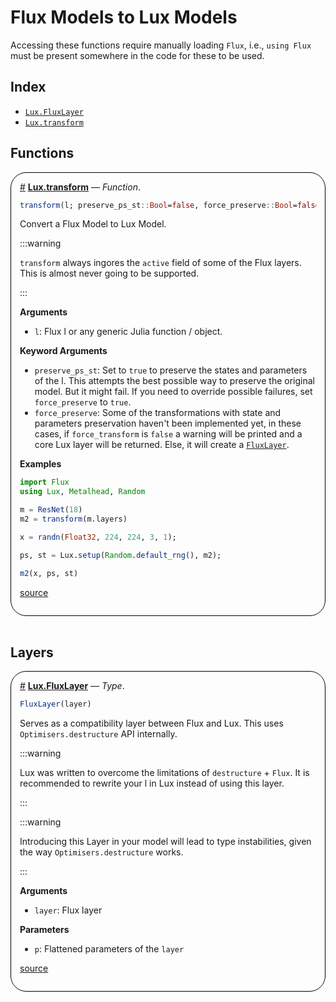
<a id='Flux-Models-to-Lux-Models'></a>

# Flux Models to Lux Models




Accessing these functions require manually loading `Flux`, i.e., `using Flux` must be present somewhere in the code for these to be used.


<a id='Index'></a>

## Index

- [`Lux.FluxLayer`](#Lux.FluxLayer)
- [`Lux.transform`](#Lux.transform)


<a id='Functions'></a>

## Functions

<div style='border-width:1px; border-style:solid; border-color:black; padding: 1em; border-radius: 25px;'>
<a id='Lux.transform' href='#Lux.transform'>#</a>&nbsp;<b><u>Lux.transform</u></b> &mdash; <i>Function</i>.



```julia
transform(l; preserve_ps_st::Bool=false, force_preserve::Bool=false)
```

Convert a Flux Model to Lux Model.

:::warning

`transform` always ingores the `active` field of some of the Flux layers. This is almost never going to be supported.

:::

**Arguments**

  * `l`: Flux l or any generic Julia function / object.

**Keyword Arguments**

  * `preserve_ps_st`: Set to `true` to preserve the states and parameters of the l. This attempts the best possible way to preserve the original model. But it might fail. If you need to override possible failures, set `force_preserve` to `true`.
  * `force_preserve`: Some of the transformations with state and parameters preservation haven't been implemented yet, in these cases, if `force_transform` is `false` a warning will be printed and a core Lux layer will be returned. Else, it will create a [`FluxLayer`](flux_to_lux#Lux.FluxLayer).

**Examples**

```julia
import Flux
using Lux, Metalhead, Random

m = ResNet(18)
m2 = transform(m.layers)

x = randn(Float32, 224, 224, 3, 1);

ps, st = Lux.setup(Random.default_rng(), m2);

m2(x, ps, st)
```


<a target='_blank' href='https://github.com/LuxDL/Lux.jl/blob/8cbe99e6fc72ae4da90c921e4b39e80fa3965a1f/src/extensions.jl#L2-L44' class='documenter-source'>source</a><br>

</div>
<br>

<a id='Layers'></a>

## Layers

<div style='border-width:1px; border-style:solid; border-color:black; padding: 1em; border-radius: 25px;'>
<a id='Lux.FluxLayer' href='#Lux.FluxLayer'>#</a>&nbsp;<b><u>Lux.FluxLayer</u></b> &mdash; <i>Type</i>.



```julia
FluxLayer(layer)
```

Serves as a compatibility layer between Flux and Lux. This uses `Optimisers.destructure` API internally.

:::warning

Lux was written to overcome the limitations of `destructure` + `Flux`. It is recommended to rewrite your l in Lux instead of using this layer.

:::

:::warning

Introducing this Layer in your model will lead to type instabilities, given the way `Optimisers.destructure` works.

:::

**Arguments**

  * `layer`: Flux layer

**Parameters**

  * `p`: Flattened parameters of the `layer`


<a target='_blank' href='https://github.com/LuxDL/Lux.jl/blob/8cbe99e6fc72ae4da90c921e4b39e80fa3965a1f/src/extensions.jl#L49-L76' class='documenter-source'>source</a><br>

</div>
<br>
